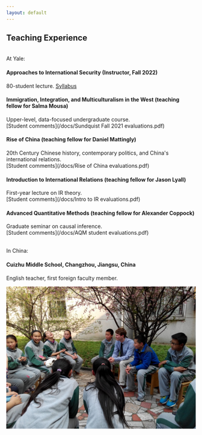 ```yaml
---
layout: default
---
```


## Teaching Experience
<br>At Yale:

#### Approaches to International Security (Instructor, Fall 2022)
80-student lecture.
[Syllabus](/docs/AIS_Syllabus.pdf)

#### Immigration, Integration, and Multiculturalism in the West (teaching fellow for Salma Mousa)
Upper-level, data-focused undergraduate course.  
[Student comments](/docs/Sundquist Fall 2021 evaluations.pdf)

#### Rise of China (teaching fellow for Daniel Mattingly)
20th Century Chinese history, contemporary politics, and China's international relations.  
[Student comments](/docs/Rise of China evaluations.pdf)

#### Introduction to International Relations (teaching fellow for Jason Lyall)
First-year lecture on IR theory.  
[Student comments](/docs/Intro to IR evaluations.pdf)

#### Advanced Quantitative Methods (teaching fellow for Alexander Coppock)
Graduate seminar on causal inference.  
[Student comments](/docs/AQM student evaluations.pdf)

<br>
In China:
<br>

#### Cuizhu Middle School, Changzhou, Jiangsu, China
English teacher, first foreign faculty member.

![](/assets/img/cuizhu.jpeg)

